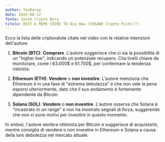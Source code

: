```yaml
---
author: YouRecap
date: 2024-08-12
fonte: Jacob Crypto Bury
titolo: BEST 6 MEME COINS TO Buy Now (INSANE Crypto Picks!?)
---
```


Ecco la lista delle criptovalute citate nel video con le relative intenzioni dell'autore:

1. **Bitcoin (BTC)**: **Comprare**. L'autore suggerisce che ci sia la possibilità di un "higher low", indicando un potenziale recupero. Cita livelli chiave da monitorare, come i 63.000$ e 61.700$, per confermare la tendenza rialzista.

2. **Ethereum (ETH)**: **Vendere** o **non investire**. L'autore menziona che Ethereum è in una fase di "estrema debolezza" e che non vale la pena esporsi ulteriormente, dato che il suo andamento è fortemente dipendente da Bitcoin.

3. **Solana (SOL)**: **Vendere** o **non investire**. L'autore osserva che Solana è "incastrato in un range" e non ha mostrato segnali di forza, suggerendo che non ci sono motivi per investire in questo momento.

In sintesi, l'autore sembra ottimista per Bitcoin e suggerisce di acquistarlo, mentre consiglia di vendere o non investire in Ethereum e Solana a causa della loro debolezza nel mercato attuale.
